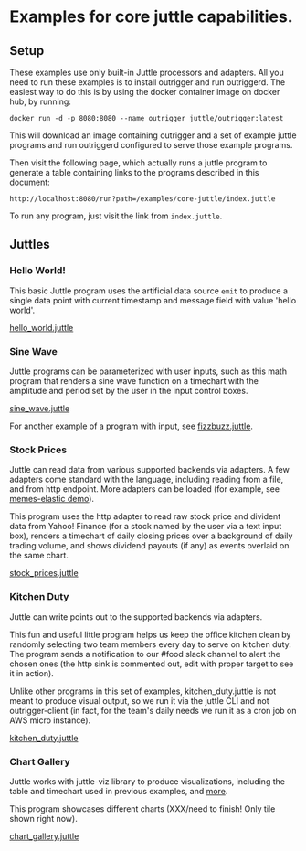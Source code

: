 # Examples for core juttle capabilities.

## Setup

These examples use only built-in Juttle processors and adapters.  All
you need to run these examples is to install outrigger and run
outriggerd. The easiest way to do this is by using the docker
container image on docker hub, by running:

```
docker run -d -p 8080:8080 --name outrigger juttle/outrigger:latest
```

This will download an image containing outrigger and a set of example
juttle programs and run outriggerd configured to serve those example
programs.

Then visit the following page, which actually runs a juttle program to
generate a table containing links to the programs described in this
document:

```
http://localhost:8080/run?path=/examples/core-juttle/index.juttle
```

To run any program, just visit the link from ``index.juttle``.

## Juttles

### Hello World!

This basic Juttle program uses the artificial data source `emit` to produce a single
data point with current timestamp and message field with value 'hello world'.

[hello_world.juttle](hello_world.juttle)

### Sine Wave

Juttle programs can be parameterized with user inputs, such as this math program
that renders a sine wave function on a timechart with the amplitude and period
set by the user in the input control boxes.

[sine_wave.juttle](sine_wave.juttle)

For another example of a program with input, see [fizzbuzz.juttle](fizzbuzz.juttle).

### Stock Prices

Juttle can read data from various supported backends via adapters. A few adapters
come standard with the language, including reading from a file, and from http endpoint.
More adapters can be loaded (for example, see [memes-elastic demo](../memes-elastic/README.md)).

This program uses the http adapter to read raw stock price and divident data from
Yahoo! Finance (for a stock named by the user via a text input box),
renders a timechart of daily closing prices over a background of daily trading volume,
and shows dividend payouts (if any) as events overlaid on the same chart.

[stock_prices.juttle](stock_prices.juttle)

### Kitchen Duty

Juttle can write points out to the supported backends via adapters.

This fun and useful little program helps us keep the office kitchen clean by
randomly selecting two team members every day to serve on kitchen duty.
The program sends a notification to our #food slack channel to alert the chosen ones
(the http sink is commented out, edit with proper target to see it in action).

Unlike other programs in this set of examples, kitchen_duty.juttle is not meant
to produce visual output, so we run it via the juttle CLI and not outrigger-client
(in fact, for the team's daily needs we run it as a cron job on AWS micro instance).

[kitchen_duty.juttle](kitchen_duty.juttle)

### Chart Gallery

Juttle works with juttle-viz library to produce visualizations, including the
table and timechart used in previous examples, and [more](http://juttle.github.io/juttle-viz/).

This program showcases different charts (XXX/need to finish! Only tile shown right now).

[chart_gallery.juttle](chart_gallery.juttle)


